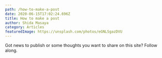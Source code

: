 ```yaml
---
path: /how-to-make-a-post
date: 2020-06-15T17:02:24.696Z
title: How to make a post
author: Shida Masaya
category: Articles
featuredImage: https://unsplash.com/photos/eGNLSgazDVU
---
```

Got news to publish or some thoughts you want to share on this  site? Follow along.